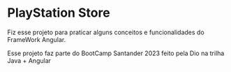 # PlayStation Store
Fiz esse projeto para praticar alguns conceitos e funcionalidades do FrameWork Angular.

Esse projeto faz parte do BootCamp Santander 2023 feito pela Dio na trilha Java + Angular
